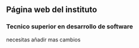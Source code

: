 ## Página web del instituto
### Tecnico superior en desarrollo de software


necesitas añadir mas cambios